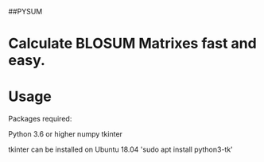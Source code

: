 ##PYSUM
# Calculate BLOSUM Matrixes fast and easy.
# Usage
Packages required:

Python 3.6 or higher
numpy
tkinter

tkinter can be installed on Ubuntu 18.04 'sudo apt install python3-tk'
